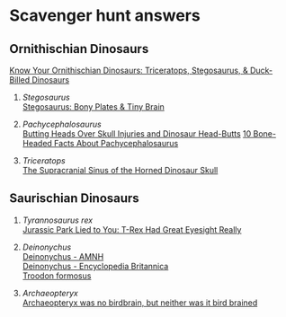# Scavenger hunt answers

## Ornithischian Dinosaurs

[Know Your Ornithischian Dinosaurs: Triceratops, Stegosaurus, & Duck-Billed Dinosaurs](https://www.amnh.org/explore/news-blogs/news-posts/know-your-ornithischian-dinosaurs)

1. *Stegosaurus*  
   [Stegosaurus: Bony Plates & Tiny Brain](https://www.livescience.com/24184-stegosaurus-facts.html)

2. *Pachycephalosaurus*  
   [Butting Heads Over Skull Injuries and Dinosaur Head-Butts](https://www.nationalgeographic.com/science/phenomena/2013/07/19/butting-heads-over-skull-injuries-and-dinosaur-head-butts/)
   [10 Bone-Headed Facts About Pachycephalosaurus](http://mentalfloss.com/article/58415/10-bone-headed-facts-about-pachycephalosaurus)

3. *Triceratops*  
   [The Supracranial Sinus of the Horned Dinosaur Skull](https://blogs.scientificamerican.com/tetrapod-zoology/the-supracranial-sinus-of-the-horned-dinosaur-skull/?redirect=1)

## Saurischian Dinosaurs

1. *Tyrannosaurus rex*  
   [Jurassic Park Lied to You: T-Rex Had Great Eyesight Really](https://gizmodo.com/jurassic-park-lied-to-you-t-rex-had-great-eyesight-rea-1577352103)

2. *Deinonychus*  
  [Deinonychus - AMNH](https://www.amnh.org/exhibitions/permanent/saurischian-dinosaurs/deinonychus)  
  [Deinonychus - Encyclopedia Britannica](https://www.britannica.com/animal/Deinonychus)  
  [Troodon formosus](https://www.nationalgeographic.com/animals/prehistoric/troodon-formosus/)

3. *Archaeopteryx*  
   [Archaeopteryx was no birdbrain, but neither was it bird brained](https://www.theguardian.com/science/lost-worlds/2013/aug/08/dinosaurs-fossils)
